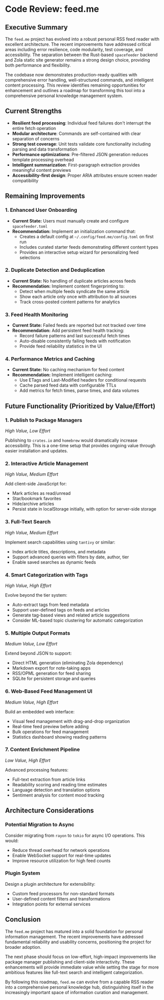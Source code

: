 # Code Review: feed.me

## Executive Summary

The `feed.me` project has evolved into a robust personal RSS feed reader with excellent architecture. The recent improvements have addressed critical areas including error resilience, code modularity, test coverage, and accessibility. The separation between the Rust-based `spacefeeder` backend and Zola static site generator remains a strong design choice, providing both performance and flexibility.

The codebase now demonstrates production-ready qualities with comprehensive error handling, well-structured commands, and intelligent content processing. This review identifies remaining opportunities for enhancement and outlines a roadmap for transforming this tool into a comprehensive personal knowledge management system.

## Current Strengths

- **Resilient feed processing**: Individual feed failures don't interrupt the entire fetch operation
- **Modular architecture**: Commands are self-contained with clear separation of concerns
- **Strong test coverage**: Unit tests validate core functionality including parsing and data transformation
- **Performance optimizations**: Pre-filtered JSON generation reduces template processing overhead
- **Intelligent summarization**: First-paragraph extraction provides meaningful content previews
- **Accessibility-first design**: Proper ARIA attributes ensure screen reader compatibility

## Remaining Improvements

### 1. **Enhanced User Onboarding**

*   **Current State:** Users must manually create and configure `spacefeeder.toml`
*   **Recommendation:** Implement an initialization command that:
    - Creates a default config at `~/.config/feed.me/config.toml` on first run
    - Includes curated starter feeds demonstrating different content types
    - Provides an interactive setup wizard for personalizing feed selections

### 2. **Duplicate Detection and Deduplication**

*   **Current State:** No handling of duplicate articles across feeds
*   **Recommendation:** Implement content fingerprinting to:
    - Detect when multiple feeds syndicate the same article
    - Show each article only once with attribution to all sources
    - Track cross-posted content patterns for analytics

### 3. **Feed Health Monitoring**

*   **Current State:** Failed feeds are reported but not tracked over time
*   **Recommendation:** Add persistent feed health tracking:
    - Record failure patterns and last successful fetch times
    - Auto-disable consistently failing feeds with notification
    - Provide feed reliability statistics in the UI

### 4. **Performance Metrics and Caching**

*   **Current State:** No caching mechanism for feed content
*   **Recommendation:** Implement intelligent caching:
    - Use ETags and Last-Modified headers for conditional requests
    - Cache parsed feed data with configurable TTLs
    - Add metrics for fetch times, parse times, and data volumes

## Future Functionality (Prioritized by Value/Effort)

### 1. **Publish to Package Managers** 
*High Value, Low Effort*

Publishing to `crates.io` and `homebrew` would dramatically increase accessibility. This is a one-time setup that provides ongoing value through easier installation and updates.

### 2. **Interactive Article Management**
*High Value, Medium Effort*

Add client-side JavaScript for:
- Mark articles as read/unread
- Star/bookmark favorites
- Hide/archive articles
- Persist state in localStorage initially, with option for server-side storage

### 3. **Full-Text Search**
*High Value, Medium Effort*

Implement search capabilities using `tantivy` or similar:
- Index article titles, descriptions, and metadata
- Support advanced queries with filters by date, author, tier
- Enable saved searches as dynamic feeds

### 4. **Smart Categorization with Tags**
*High Value, High Effort*

Evolve beyond the tier system:
- Auto-extract tags from feed metadata
- Support user-defined tags on feeds and articles
- Generate tag-based views and related article suggestions
- Consider ML-based topic clustering for automatic categorization

### 5. **Multiple Output Formats**
*Medium Value, Low Effort*

Extend beyond JSON to support:
- Direct HTML generation (eliminating Zola dependency)
- Markdown export for note-taking apps
- RSS/OPML generation for feed sharing
- SQLite for persistent storage and queries

### 6. **Web-Based Feed Management UI**
*Medium Value, High Effort*

Build an embedded web interface:
- Visual feed management with drag-and-drop organization
- Real-time feed preview before adding
- Bulk operations for feed management
- Statistics dashboard showing reading patterns

### 7. **Content Enrichment Pipeline**
*Low Value, High Effort*

Advanced processing features:
- Full-text extraction from article links
- Readability scoring and reading time estimates
- Language detection and translation options
- Sentiment analysis for content mood tracking

## Architecture Considerations

### Potential Migration to Async

Consider migrating from `rayon` to `tokio` for async I/O operations. This would:
- Reduce thread overhead for network operations
- Enable WebSocket support for real-time updates
- Improve resource utilization for high feed counts

### Plugin System

Design a plugin architecture for extensibility:
- Custom feed processors for non-standard formats
- User-defined content filters and transformations
- Integration points for external services

## Conclusion

The `feed.me` project has matured into a solid foundation for personal information management. The recent improvements have addressed fundamental reliability and usability concerns, positioning the project for broader adoption.

The next phase should focus on low-effort, high-impact improvements like package manager publishing and client-side interactivity. These enhancements will provide immediate value while setting the stage for more ambitious features like full-text search and intelligent categorization.

By following this roadmap, `feed.me` can evolve from a capable RSS reader into a comprehensive personal knowledge hub, distinguishing itself in the increasingly important space of information curation and management.